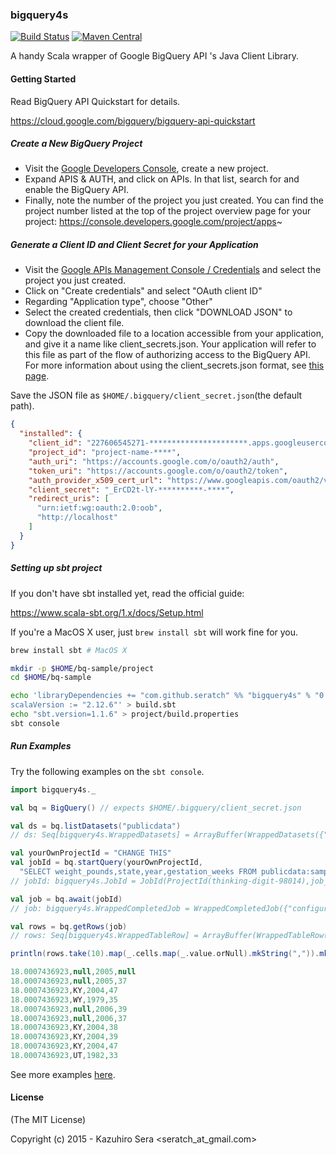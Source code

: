 ### bigquery4s

[![Build Status](https://travis-ci.org/seratch/bigquery4s.svg)](https://travis-ci.org/seratch/bigquery4s)
[![Maven Central](https://maven-badges.herokuapp.com/maven-central/com.github.seratch/bigquery4s_2.11/badge.svg)](https://maven-badges.herokuapp.com/maven-central/com.github.seratch/bigquery4s_2.11)

A handy Scala wrapper of Google BigQuery API 's Java Client Library.

#### Getting Started

Read BigQuery API Quickstart for details.

https://cloud.google.com/bigquery/bigquery-api-quickstart

##### Create a New BigQuery Project

- Visit the [Google Developers Console](https://console.developers.google.com/project), create a new project.
- Expand APIS & AUTH, and click on APIs. In that list, search for and enable the BigQuery API.
- Finally, note the number of the project you just created. You can find the project number listed at the top of the project overview page for your project: https://console.developers.google.com/project/apps~

##### Generate a Client ID and Client Secret for your Application

- Visit the [Google APIs Management Console / Credentials](https://console.developers.google.com/apis/credentials) and select the project you just created.
- Click on "Create credentials" and select "OAuth client ID"
- Regarding "Application type", choose "Other"
- Select the created credentials, then click "DOWNLOAD JSON" to download the client file.
- Copy the downloaded file to a location accessible from your application, and give it a name like client_secrets.json. Your application will refer to this file as part of the flow of authorizing access to the BigQuery API. For more information about using the client_secrets.json format, see [this page](https://developers.google.com/api-client-library/python/guide/aaa_client_secrets).

Save the JSON file as `$HOME/.bigquery/client_secret.json`(the default path).

```json
{
  "installed": {
    "client_id": "227606545271-**********************.apps.googleusercontent.com",
    "project_id": "project-name-****",
    "auth_uri": "https://accounts.google.com/o/oauth2/auth",
    "token_uri": "https://accounts.google.com/o/oauth2/token",
    "auth_provider_x509_cert_url": "https://www.googleapis.com/oauth2/v1/certs",
    "client_secret": "_ErCD2t-lY-**********-****",
    "redirect_uris": [
      "urn:ietf:wg:oauth:2.0:oob",
      "http://localhost"
    ]
  }
}
```
##### Setting up sbt project

If you don't have sbt installed yet, read the official guide:

https://www.scala-sbt.org/1.x/docs/Setup.html

If you're a MacOS X user, just `brew install sbt` will work fine for you.

```sh
brew install sbt # MacOS X

mkdir -p $HOME/bq-sample/project
cd $HOME/bq-sample

echo 'libraryDependencies += "com.github.seratch" %% "bigquery4s" % "0.8"
scalaVersion := "2.12.6"' > build.sbt
echo "sbt.version=1.1.6" > project/build.properties
sbt console
```

##### Run Examples

Try the following examples on the `sbt console`.

```scala
import bigquery4s._

val bq = BigQuery() // expects $HOME/.bigquery/client_secret.json

val ds = bq.listDatasets("publicdata")
// ds: Seq[bigquery4s.WrappedDatasets] = ArrayBuffer(WrappedDatasets({"datasetReference":{"datasetId":"samples","projectId":"publicdata"},"id":"publicdata:samples","kind":"bigquery#dataset"}))

val yourOwnProjectId = "CHANGE THIS"
val jobId = bq.startQuery(yourOwnProjectId,
  "SELECT weight_pounds,state,year,gestation_weeks FROM publicdata:samples.natality ORDER BY weight_pounds DESC LIMIT 100")
// jobId: bigquery4s.JobId = JobId(ProjectId(thinking-digit-98014),job_yzM_VroG0wbj1CIeLh4U4u6V1BI)

val job = bq.await(jobId)
// job: bigquery4s.WrappedCompletedJob = WrappedCompletedJob({"configuration":{"query":{"createDisposition":"CREATE_IF_NEEDED","destinationTable":{"datasetId":"_ce67ab3da040a9d26fa59261366d42efce66d7a2","projectId":"thinking-digit-98014","tableId":"anoncda8bb0f9e2201ba87406ed02b1681750920f9af"},"query":"SELECT weight_pounds,state,year,gestation_weeks FROM publicdata:samples.natality ORDER BY weight_pounds DESC LIMIT 100","writeDisposition":"WRITE_TRUNCATE"}},"etag":"\"Gn3Hpo5WaKnpFuT457VBDNMgZBw/8QF2L_W0fUFwBdI0pxm5gUIc6dw\"","id":"thinking-digit-98014:job_DgtpBcg85jewo3soMIwXDH0v-r8","jobReference":{"jobId":"job_DgtpBcg85jewo3soMIwXDH0v-r8","projectId":"thinking-digit-98014"},"kind":"bigquery#job","selfLink":"https://www.googleapis.com/bigquery/v2/projects/thinking-digit-98014/jobs/job_Dg...

val rows = bq.getRows(job)
// rows: Seq[bigquery4s.WrappedTableRow] = ArrayBuffer(WrappedTableRow({"f":[{"v":"18.0007436923"},{"v":null},{"v":"2005"},{"v":null}]}), WrappedTableRow({"f":[{"v":"18.0007436923"},{"v":null},{"v":"2005"},{"v":"37"}]}), WrappedTableRow({"f":[{"v":"18.0007436923"},{"v":"KY"},{"v":"2004"},{"v":"47"}]}), WrappedTableRow({"f":[{"v":"18.0007436923"},{"v":"WY"},{"v":"1979"},{"v":"35"}]}), WrappedTableRow({"f":[{"v":"18.0007436923"},{"v":null},{"v":"2006"},{"v":"39"}]}), WrappedTableRow({"f":[{"v":"18.0007436923"},{"v":null},{"v":"2006"},{"v":"37"}]}), WrappedTableRow({"f":[{"v":"18.0007436923"},{"v":"KY"},{"v":"2004"},{"v":"38"}]}), WrappedTableRow({"f":[{"v":"18.0007436923"},{"v":"KY"},{"v":"2004"},{"v":"39"}]}), WrappedTableRow({"f":[{"v":"18.0007436923"},{"v":"KY"},{"v":"2004"},{"v":"47"}]})...

println(rows.take(10).map(_.cells.map(_.value.orNull).mkString(",")).mkString("\n"))

18.0007436923,null,2005,null
18.0007436923,null,2005,37
18.0007436923,KY,2004,47
18.0007436923,WY,1979,35
18.0007436923,null,2006,39
18.0007436923,null,2006,37
18.0007436923,KY,2004,38
18.0007436923,KY,2004,39
18.0007436923,KY,2004,47
18.0007436923,UT,1982,33
```

See more examples [here](https://github.com/seratch/bigquery4s/tree/master/src/test/scala/bigquery4s/UsageExamplesSpec.scala).

#### License

(The MIT License)

Copyright (c) 2015 - Kazuhiro Sera <seratch_at_gmail.com>

